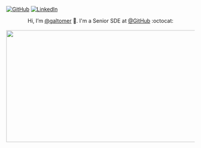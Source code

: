 [![GitHub](https://img.shields.io/badge/GitHub-%40galtomer-239a3b.svg)](https://github.com/galtomer)
[![LinkedIn](https://img.shields.io/badge/Linked-in-0c66c3.svg)](https://www.linkedin.com/in/tomergal/)

<p align="center">Hi, I’m <a href="https://github.com/galtomer">@galtomer</a> 👋. I'm a Senior SDE at <a href="https://github.com">@GitHub</a> :octocat:
<br /><br />
<img src="https://user-images.githubusercontent.com/3589097/190533144-70df578b-62f4-4a28-9f22-abc8773ea60a.gif" width="1000" height="300" align="center" />
</p>

